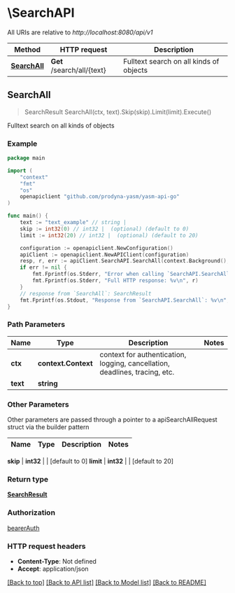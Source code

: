 # \SearchAPI

All URIs are relative to *http://localhost:8080/api/v1*

Method | HTTP request | Description
------------- | ------------- | -------------
[**SearchAll**](SearchAPI.md#SearchAll) | **Get** /search/all/{text} | Fulltext search on all kinds of objects



## SearchAll

> SearchResult SearchAll(ctx, text).Skip(skip).Limit(limit).Execute()

Fulltext search on all kinds of objects

### Example

```go
package main

import (
    "context"
    "fmt"
    "os"
    openapiclient "github.com/prodyna-yasm/yasm-api-go"
)

func main() {
    text := "text_example" // string | 
    skip := int32(0) // int32 |  (optional) (default to 0)
    limit := int32(20) // int32 |  (optional) (default to 20)

    configuration := openapiclient.NewConfiguration()
    apiClient := openapiclient.NewAPIClient(configuration)
    resp, r, err := apiClient.SearchAPI.SearchAll(context.Background(), text).Skip(skip).Limit(limit).Execute()
    if err != nil {
        fmt.Fprintf(os.Stderr, "Error when calling `SearchAPI.SearchAll``: %v\n", err)
        fmt.Fprintf(os.Stderr, "Full HTTP response: %v\n", r)
    }
    // response from `SearchAll`: SearchResult
    fmt.Fprintf(os.Stdout, "Response from `SearchAPI.SearchAll`: %v\n", resp)
}
```

### Path Parameters


Name | Type | Description  | Notes
------------- | ------------- | ------------- | -------------
**ctx** | **context.Context** | context for authentication, logging, cancellation, deadlines, tracing, etc.
**text** | **string** |  | 

### Other Parameters

Other parameters are passed through a pointer to a apiSearchAllRequest struct via the builder pattern


Name | Type | Description  | Notes
------------- | ------------- | ------------- | -------------

 **skip** | **int32** |  | [default to 0]
 **limit** | **int32** |  | [default to 20]

### Return type

[**SearchResult**](SearchResult.md)

### Authorization

[bearerAuth](../README.md#bearerAuth)

### HTTP request headers

- **Content-Type**: Not defined
- **Accept**: application/json

[[Back to top]](#) [[Back to API list]](../README.md#documentation-for-api-endpoints)
[[Back to Model list]](../README.md#documentation-for-models)
[[Back to README]](../README.md)

